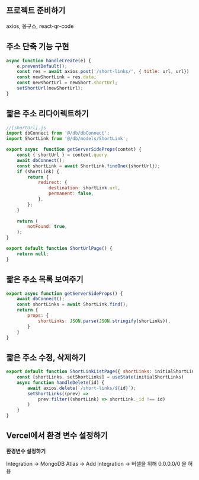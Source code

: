 ## 프로젝트 준비하기
axios, 몽구스, react-qr-code

## 주소 단축 기능 구현
```js
async function handleCreate(e) {
	e.preventDefault();
	const res = await axios.post('/short-links/', { title: url, url})
	const newShortLink = res.data;
	const newshortUrl = newShort.shortUrl;
	setShortUrl(newShortUrl);
}
```

## 짧은 주소 리다이렉트하기
```js
//[shortUrl].js
import dbConnect from '@/db/dbConnect';
import ShortLink from '@/db/models/ShortLink';

export async  function getServerSideProps(contet) {
	const { shortUrl } = context.query
	await dbConnect();
	const shortLink = await ShortLink.findOne({shortUrl});
	if (shortLink) {
		return {
			redirect: {
				destination: shortLink.url,
				permanent: false,
			},	
		};
	}
	
	return (
		notFound: true,	
	);
}

export default function ShortUrlPage() {
	return null;
}
```

## 짧은 주소 목록 보여주기
```js
export async function getServerSideProps() {
	await dbConnect();
	const shortLinks = await ShortLink.find();
	return {
		props: {
			shortLinks: JSON.parse(JSON.stringify(shorLinks)),	
		}	
	}
}
```

## 짧은 주소 수정, 삭제하기
```js
export default function ShortLinkListPage({ shortLinks: initialShortLink}) {
	const [shortLinks, setShortLinks] = useState(initialShortLinks)
	async function handleDelete(id) {
		await axios.delete(`/short-links/${id}`);	
		setShortLinks((prev) => 
			prev.filter((shortLink) => shortLink._id !== id)	
		)
	}
}
```

## Vercel에서 환경 변수 설정하기
**환경변수 설정하기**

Integration -> MongoDB Atlas -> Add Integration -> 버셀을 위해 0.0.0.0/0 을  허용